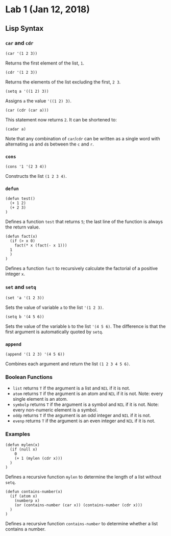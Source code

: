 # Lab 1 (Jan 12, 2018)
## Lisp Syntax
###  `car` and `cdr`
```
(car '(1 2 3))
```
Returns the first element of the list, `1`.
```
(cdr '(1 2 3))
```
Returns the elements of the list excluding the first, `2 3`.
```
(setq a '((1 2) 3))
```
Assigns `a` the value `'((1 2) 3)`.
```
(car (cdr (car a)))
```
This statement now returns `2`. It can be shortened to:
```
(cadar a)
```
Note that any combination of `car`/`cdr` can be written as a single word with alternating `a`s and `d`s between the `c` and  `r`. 

### `cons`
```
(cons '1 '(2 3 4))
```
Constructs the list `(1 2 3 4)`.

### `defun`
```
(defun test()
  (+ 1 2)
  (+ 2 3)
)
```
Defines a function `test` that returns `5`; the last line of the function is always the return value.
```
(defun fact(x)
  (if (> x 0) 
    fact(* x (fact(- x 1)))
  1
  )
)
```
Defines a function `fact` to recursively calculate the factorial of a positive integer `x`.

### `set` and `setq`
```
(set 'a '(1 2 3))
```
Sets the value of variable `a` to the list `'(1 2 3)`.
```
(setq b '(4 5 6))
```
Sets the value of the variable `b` to the list `'(4 5 6)`. The difference is that the first argument is automatically quoted by `setq`.

### `append`
```
(append '(1 2 3) '(4 5 6))
```
Combines each argument and return the list `(1 2 3 4 5 6)`.

### Boolean Functions
* `list` returns `T` if the argument is a list and `NIL` if it is not.
* `atom` returns `T` if the argument is an atom and `NIL` if it is not. Note: every single element is an atom.
* `symbolp` returns `T` if the argument is a symbol and `NIL` if it is not. Note: every non-numeric element is a symbol.
* `oddp` returns `T` if the argument is an odd integer and `NIL` if it is not.
* `evenp` returns `T` if the argument is an even integer and `NIL` if it is not.

### Examples
```
(defun mylen(x)
  (if (null x)
    0
    (+ 1 (mylen (cdr x)))
  )
)
```
Defines a recursive function `mylen` to determine the length of a list without `setq`.

```
(defun contains-number(x)
  (if (atom x)
    (numberp x)
    (or (contains-number (car x)) (contains-number (cdr x)))
  )
)
```
Defines a recursive function `contains-number` to determine whether a list contains a number.
